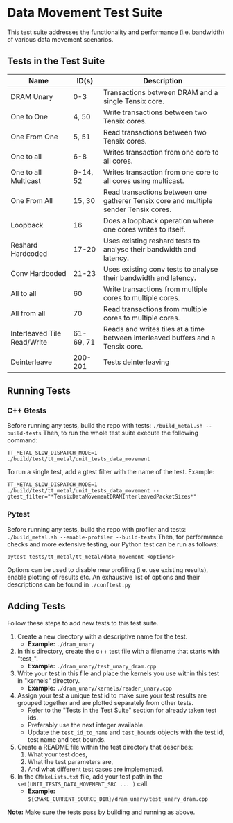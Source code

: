 # Data Movement Test Suite

This test suite addresses the functionality and performance (i.e. bandwidth) of various data movement scenarios.

## Tests in the Test Suite

| Name                        | ID(s)      | Description                                                                          |
| ----------                  | -----      | ----------------------------------------------------                                 |
| DRAM Unary                  | 0-3        | Transactions between DRAM and a single Tensix core.                                  |
| One to One                  | 4, 50      | Write transactions between two Tensix cores.                                         |
| One From One                | 5, 51      | Read transactions between two Tensix cores.                                          |
| One to all                  | 6-8        | Writes transaction from one core to all cores.                                       |
| One to all Multicast        | 9-14, 52   | Writes transaction from one core to all cores using multicast.                       |
| One From All                | 15, 30     | Read transactions between one gatherer Tensix core and multiple sender Tensix cores. |
| Loopback                    | 16         | Does a loopback operation where one cores writes to itself.                          |
| Reshard Hardcoded           | 17-20      | Uses existing reshard tests to analyse their bandwidth and latency.                  |
| Conv Hardcoded              | 21-23      | Uses existing conv tests to analyse their bandwidth and latency.                     |
| All to all                  | 60         | Write transactions from multiple cores to multiple cores.                            |
| All from all                | 70         | Read transactions from multiple cores to multiple cores.                             |
| Interleaved Tile Read/Write | 61-69, 71  | Reads and writes tiles at a time between interleaved buffers and a Tensix core.      |
| Deinterleave                | 200-201    | Tests deinterleaving                                                                 |

## Running Tests
### C++ Gtests
Before running any tests, build the repo with tests: ```./build_metal.sh --build-tests```
Then, to run the whole test suite execute the following command:
```
TT_METAL_SLOW_DISPATCH_MODE=1 ./build/test/tt_metal/unit_tests_data_movement
```

To run a single test, add a gtest filter with the name of the test. Example:
```
TT_METAL_SLOW_DISPATCH_MODE=1 ./build/test/tt_metal/unit_tests_data_movement --gtest_filter="*TensixDataMovementDRAMInterleavedPacketSizes*"
```

### Pytest
Before running any tests, build the repo with profiler and tests: ```./build_metal.sh --enable-profiler --build-tests```
Then, for performance checks and more extensive testing, our Python test can be run as follows:
```
pytest tests/tt_metal/tt_metal/data_movement <options>
```

Options can be used to disable new profiling (i.e. use existing results), enable plotting of results etc.
An exhaustive list of options and their descriptions can be found in `./conftest.py`

## Adding Tests
Follow these steps to add new tests to this test suite.

1. Create a new directory with a descriptive name for the test.
    - **Example:** `./dram_unary`
2. In this directory, create the c++ test file with a filename that starts with "test_".
    - **Example:** `./dram_unary/test_unary_dram.cpp`
3. Write your test in this file and place the kernels you use within this test in "kernels" directory.
    - **Example:** `./dram_unary/kernels/reader_unary.cpp`
4. Assign your test a unique test id to make sure your test results are grouped together and are plotted separately from other tests.
    - Refer to the "Tests in the Test Suite" section for already taken test ids.
    - Preferably use the next integer available.
    - Update the `test_id_to_name` and `test_bounds` objects with the test id, test name and test bounds.
5. Create a README file within the test directory that describes:
    1. What your test does,
    2. What the test parameters are,
    3. And what different test cases are implemented.
6. In the `CMakeLists.txt` file, add your test path in the `set(UNIT_TESTS_DATA_MOVEMENT_SRC ... )` call.
    - **Example:** `${CMAKE_CURRENT_SOURCE_DIR}/dram_unary/test_unary_dram.cpp`

**Note:** Make sure the tests pass by building and running as above.
